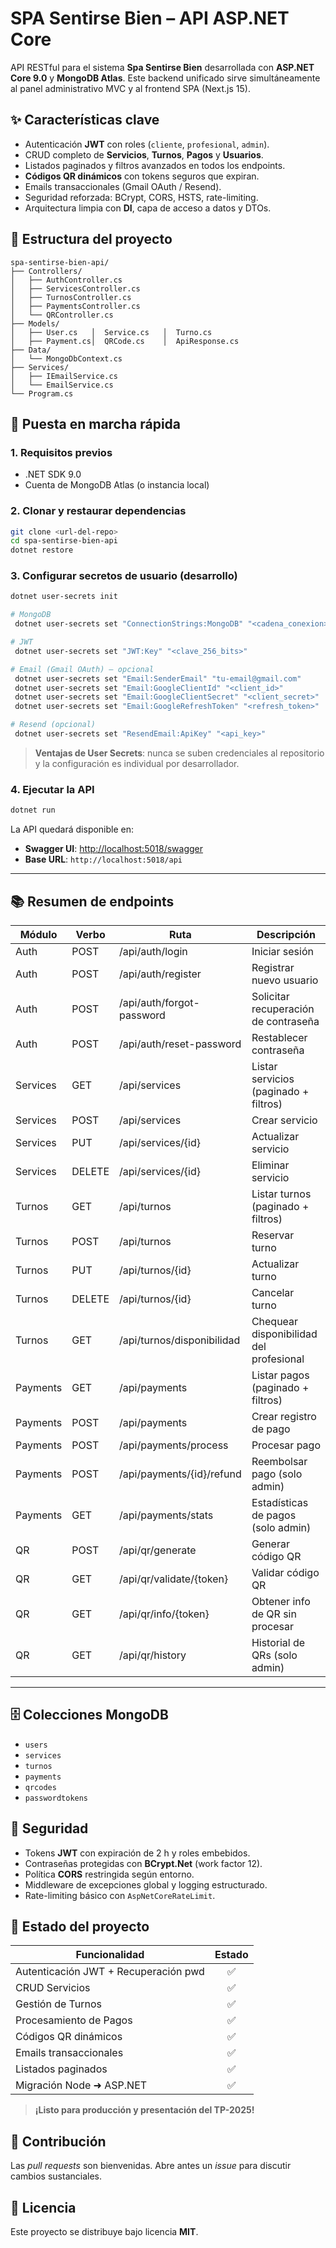 # SPA Sentirse Bien – API ASP.NET Core

API RESTful para el sistema **Spa Sentirse Bien** desarrollada con **ASP.NET Core 9.0** y **MongoDB Atlas**. Este backend unificado sirve simultáneamente al panel administrativo MVC y al frontend SPA (Next.js 15).

## ✨ Características clave

- Autenticación **JWT** con roles (`cliente`, `profesional`, `admin`).
- CRUD completo de **Servicios**, **Turnos**, **Pagos** y **Usuarios**.
- Listados paginados y filtros avanzados en todos los endpoints.
- **Códigos QR dinámicos** con tokens seguros que expiran.
- Emails transaccionales (Gmail OAuth / Resend).
- Seguridad reforzada: BCrypt, CORS, HSTS, rate-limiting.
- Arquitectura limpia con **DI**, capa de acceso a datos y DTOs.

## 📁 Estructura del proyecto

```text
spa-sentirse-bien-api/
├── Controllers/
│   ├── AuthController.cs
│   ├── ServicesController.cs
│   ├── TurnosController.cs
│   ├── PaymentsController.cs
│   └── QRController.cs
├── Models/
│   ├── User.cs   │  Service.cs   │  Turno.cs
│   ├── Payment.cs│  QRCode.cs    │  ApiResponse.cs
├── Data/
│   └── MongoDbContext.cs
├── Services/
│   ├── IEmailService.cs
│   └── EmailService.cs
└── Program.cs
```

## 🚀 Puesta en marcha rápida

### 1. Requisitos previos

- .NET SDK 9.0
- Cuenta de MongoDB Atlas (o instancia local)

### 2. Clonar y restaurar dependencias

```bash
git clone <url-del-repo>
cd spa-sentirse-bien-api
dotnet restore
```

### 3. Configurar secretos de usuario (desarrollo)

```bash
dotnet user-secrets init

# MongoDB
 dotnet user-secrets set "ConnectionStrings:MongoDB" "<cadena_conexion>"

# JWT
 dotnet user-secrets set "JWT:Key" "<clave_256_bits>"

# Email (Gmail OAuth) – opcional
 dotnet user-secrets set "Email:SenderEmail" "tu-email@gmail.com"
 dotnet user-secrets set "Email:GoogleClientId" "<client_id>"
 dotnet user-secrets set "Email:GoogleClientSecret" "<client_secret>"
 dotnet user-secrets set "Email:GoogleRefreshToken" "<refresh_token>"

# Resend (opcional)
 dotnet user-secrets set "ResendEmail:ApiKey" "<api_key>"
```

> **Ventajas de User Secrets**: nunca se suben credenciales al repositorio y la configuración es individual por desarrollador.

### 4. Ejecutar la API

```bash
dotnet run
```

La API quedará disponible en:

- **Swagger UI**: <http://localhost:5018/swagger>
- **Base URL**: `http://localhost:5018/api`

---

## 📚 Resumen de endpoints

| Módulo    | Verbo | Ruta                                  | Descripción                                 |
|-----------|-------|---------------------------------------|---------------------------------------------|
| Auth      | POST  | /api/auth/login                       | Iniciar sesión                              |
| Auth      | POST  | /api/auth/register                    | Registrar nuevo usuario                     |
| Auth      | POST  | /api/auth/forgot-password             | Solicitar recuperación de contraseña        |
| Auth      | POST  | /api/auth/reset-password              | Restablecer contraseña                      |
| Services  | GET   | /api/services                         | Listar servicios (paginado + filtros)       |
| Services  | POST  | /api/services                         | Crear servicio                              |
| Services  | PUT   | /api/services/{id}                    | Actualizar servicio                         |
| Services  | DELETE| /api/services/{id}                    | Eliminar servicio                           |
| Turnos    | GET   | /api/turnos                           | Listar turnos (paginado + filtros)          |
| Turnos    | POST  | /api/turnos                           | Reservar turno                              |
| Turnos    | PUT   | /api/turnos/{id}                      | Actualizar turno                            |
| Turnos    | DELETE| /api/turnos/{id}                      | Cancelar turno                              |
| Turnos    | GET   | /api/turnos/disponibilidad            | Chequear disponibilidad del profesional     |
| Payments  | GET   | /api/payments                         | Listar pagos (paginado + filtros)           |
| Payments  | POST  | /api/payments                         | Crear registro de pago                      |
| Payments  | POST  | /api/payments/process                 | Procesar pago                               |
| Payments  | POST  | /api/payments/{id}/refund             | Reembolsar pago (solo admin)                |
| Payments  | GET   | /api/payments/stats                   | Estadísticas de pagos (solo admin)          |
| QR        | POST  | /api/qr/generate                      | Generar código QR                           |
| QR        | GET   | /api/qr/validate/{token}              | Validar código QR                           |
| QR        | GET   | /api/qr/info/{token}                  | Obtener info de QR sin procesar             |
| QR        | GET   | /api/qr/history                       | Historial de QRs (solo admin)               |

---

## 🗄️ Colecciones MongoDB

- `users`
- `services`
- `turnos`
- `payments`
- `qrcodes`
- `passwordtokens`

## 🔐 Seguridad

- Tokens **JWT** con expiración de 2 h y roles embebidos.
- Contraseñas protegidas con **BCrypt.Net** (work factor 12).
- Política **CORS** restringida según entorno.
- Middleware de excepciones global y logging estructurado.
- Rate-limiting básico con `AspNetCoreRateLimit`.

## 🚀 Estado del proyecto

| Funcionalidad                        | Estado |
|--------------------------------------|:------:|
| Autenticación JWT + Recuperación pwd | ✅ |
| CRUD Servicios                       | ✅ |
| Gestión de Turnos                    | ✅ |
| Procesamiento de Pagos               | ✅ |
| Códigos QR dinámicos                 | ✅ |
| Emails transaccionales               | ✅ |
| Listados paginados                   | ✅ |
| Migración Node ➜ ASP.NET             | ✅ |

> **¡Listo para producción y presentación del TP-2025!**

## 🤝 Contribución

Las *pull requests* son bienvenidas. Abre antes un *issue* para discutir cambios sustanciales.

## 📝 Licencia

Este proyecto se distribuye bajo licencia **MIT**. 